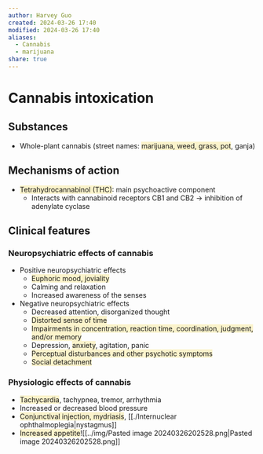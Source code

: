 ```yaml
---
author: Harvey Guo
created: 2024-03-26 17:40
modified: 2024-03-26 17:40
aliases:
  - Cannabis
  - marijuana
share: true
---
```

# Cannabis intoxication
## Substances
- Whole-plant cannabis (street names: <span style="background:rgba(240, 200, 0, 0.2)">marijuana, weed, grass, pot</span>, ganja)
## Mechanisms of action
- <span style="background:rgba(240, 200, 0, 0.2)">Tetrahydrocannabinol (THC)</span>: main psychoactive component
	- Interacts with cannabinoid receptors CB1 and CB2 → inhibition of adenylate cyclase
## Clinical features
### Neuropsychiatric effects of cannabis
- Positive neuropsychiatric effects
	- <span style="background:rgba(240, 200, 0, 0.2)">Euphoric mood, joviality</span>
	- Calming and relaxation
	- Increased awareness of the senses
- Negative neuropsychiatric effects
	- Decreased attention, disorganized thought
	- <span style="background:rgba(240, 200, 0, 0.2)">Distorted sense of time</span>
	- <span style="background:rgba(240, 200, 0, 0.2)">Impairments in concentration, reaction time, coordination, judgment, and/or memory</span>
	- Depression, <span style="background:rgba(240, 200, 0, 0.2)">anxiety</span>, agitation, panic
	- <span style="background:rgba(240, 200, 0, 0.2)">Perceptual disturbances and other psychotic symptoms</span>
	- <span style="background:rgba(240, 200, 0, 0.2)">Social detachment</span>
### Physiologic effects of cannabis
- <span style="background:rgba(240, 200, 0, 0.2)">Tachycardia</span>, tachypnea, tremor, arrhythmia
- Increased or decreased blood pressure
- <span style="background:rgba(240, 200, 0, 0.2)">Conjunctival injection, mydriasis</span>, [[./Internuclear ophthalmoplegia|nystagmus]]
- <span style="background:rgba(240, 200, 0, 0.2)">Increased appetite</span>![[../img/Pasted image 20240326202528.png|Pasted image 20240326202528.png]]